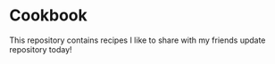 # Cookbook
This repository contains recipes I like to share with my friends
update repository today!
